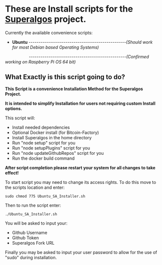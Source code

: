 # These are Install scripts for the [Superalgos](https://github.com/Superalgos/Superalgos) project.

Currently the available convenience scripts:

  - **Ubuntu**
  --------------------------------------------------_(Should work for most Debian based Operating Systems)_ 
  
  &nbsp; &nbsp; &nbsp; &nbsp; &nbsp; &nbsp; &nbsp; &nbsp; &nbsp; &nbsp; --------------------------------------------------_(Confirmed working on Raspberry Pi OS 64 bit)_

## What Exactly is this script going to do?

**This Script is a convenience Installation Method for the Superalgos Project.**

**It is intended to simplify Installation for users not requiring custom Install options.**

This script will:
 - Install needed dependencies
 - Optional Docker install (for Bitcoin-Factory)
 - Install Superalgos in the home directory
 - Run "node setup" script for you
 - Run "node setupPlugins" script for you
 - Run "node updateGithubRepos" script for you
 - Run the docker build command
 
**After script completion please restart your system for all changes to take effect!**

To start script you may need to change its access rights. To do this move to the scripts location and enter:
```
sudo chmod 775 Ubuntu_SA_Installer.sh
```
Then to run the script enter:
```
./Ubuntu_SA_Installer.sh
```

You will be asked to input your:
 - Github Username
 - Github Token
 - Superalgos Fork URL

Finally you may be asked to input your user password to allow for the use of "sudo" during installation.
